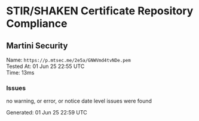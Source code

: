 # STIR/SHAKEN Certificate Repository Compliance

## Martini Security

Name: `https://p.mtsec.me/2e5a/GNWVmd4tvNDe.pem`\
Tested At: 01 Jun 25 22:55 UTC\
Time: 13ms

### Issues

no warning, or error, or notice date level issues were found

Generated: 01 Jun 25 22:59 UTC
